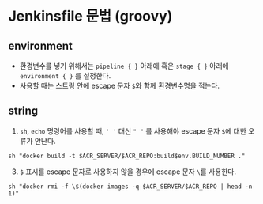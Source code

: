 # Jenkinsfile 문법 (groovy)

## environment

- 환경변수를 넣기 위해서는 `pipeline { }` 아래에 혹은 `stage { }` 아래에 `environment { }` 를 설정한다.
- 사용할 때는 스트링 안에 escape 문자 `$`와 함께 환경변수명을 적는다.

## string

1. `sh`, `echo` 명령어를 사용할 때, `' '` 대신 `" "` 를 사용해야 escape 문자 `$`에 대한 오류가 안난다.

```
sh "docker build -t $ACR_SERVER/$ACR_REPO:build$env.BUILD_NUMBER ."
```

3. `$` 표시를 escape 문자로 사용하지 않을 경우에 escape 문자 `\`를 사용한다.

```
sh "docker rmi -f \$(docker images -q $ACR_SERVER/$ACR_REPO | head -n 1)"
```
